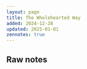 ```yaml
---
layout: page
title: The Wholehearted Way
added: 2024-12-28
updated: 2025-01-01
zennotes: true
---
```


## Raw notes
